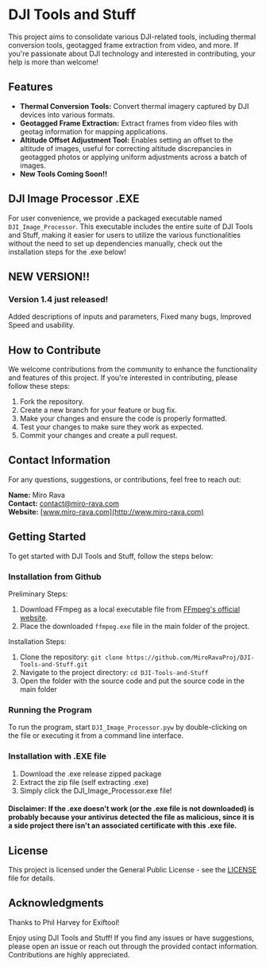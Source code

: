 # DJI Tools and Stuff

This project aims to consolidate various DJI-related tools, including thermal conversion tools, geotagged frame extraction from video, and more. If you're passionate about DJI technology and interested in contributing, your help is more than welcome!

## Features

- **Thermal Conversion Tools:** Convert thermal imagery captured by DJI devices into various formats.
- **Geotagged Frame Extraction:** Extract frames from video files with geotag information for mapping applications.
- **Altitude Offset Adjustment Tool:** Enables setting an offset to the altitude of images, useful for correcting altitude discrepancies in geotagged photos or applying uniform adjustments across a batch of images.
- **New Tools Coming Soon!!**

## DJI Image Processor .EXE

For user convenience, we provide a packaged executable named `DJI_Image_Processor`. This executable includes the entire suite of DJI Tools and Stuff, making it easier for users to utilize the various functionalities without the need to set up dependencies manually, check out the installation steps for the .exe below!

## NEW VERSION!!

### Version 1.4 just released!
Added descriptions of inputs and parameters,
Fixed many bugs, 
Improved Speed and usability.

## How to Contribute

We welcome contributions from the community to enhance the functionality and features of this project. If you're interested in contributing, please follow these steps:

1. Fork the repository.
2. Create a new branch for your feature or bug fix.
3. Make your changes and ensure the code is properly formatted.
4. Test your changes to make sure they work as expected.
5. Commit your changes and create a pull request.

## Contact Information

For any questions, suggestions, or contributions, feel free to reach out:

**Name:** Miro Rava  
**Contact:** [contact@miro-rava.com](mailto:contact@miro-rava.com)  
**Website:** [www.miro-rava.com](http://www.miro-rava.com)

## Getting Started

To get started with DJI Tools and Stuff, follow the steps below:

### Installation from Github

Preliminary Steps:
1. Download FFmpeg as a local executable file from [FFmpeg's official website](https://ffmpeg.org/download.html).
2. Place the downloaded `ffmpeg.exe` file in the main folder of the project.

Installation Steps:
1. Clone the repository: `git clone https://github.com/MiroRavaProj/DJI-Tools-and-Stuff.git`
2. Navigate to the project directory: `cd DJI-Tools-and-Stuff`
3. Open the folder with the source code and put the source code in the main folder

### Running the Program

To run the program, start `DJI_Image_Processor.pyw` by double-clicking on the file or executing it from a command line interface.

### Installation with .EXE file

1. Download the .exe release zipped package 
2. Extract the zip file (self extracting .exe)
3. Simply click the DJI_Image_Processor.exe file!

#### Disclaimer: If the .exe doesn't work (or the .exe file is not downloaded) is probably because your antivirus detected the file as malicious, since it is a side project there isn't an associated certificate with this .exe file.


## License

This project is licensed under the General Public License - see the [LICENSE](LICENSE) file for details.

## Acknowledgments

Thanks to Phil Harvey for Exiftool!

Enjoy using DJI Tools and Stuff! If you find any issues or have suggestions, please open an issue or reach out through the provided contact information. Contributions are highly appreciated.
